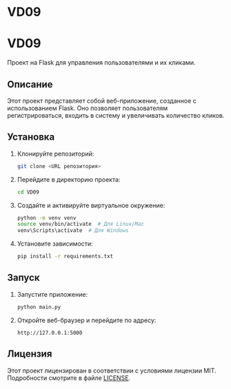 # VD09
 
# VD09

Проект на Flask для управления пользователями и их кликами.

## Описание

Этот проект представляет собой веб-приложение, созданное с использованием Flask. Оно позволяет пользователям регистрироваться, входить в систему и увеличивать количество кликов.

## Установка

1. Клонируйте репозиторий:
    ```sh
    git clone <URL репозитория>
    ```

2. Перейдите в директорию проекта:
    ```sh
    cd VD09
    ```

3. Создайте и активируйте виртуальное окружение:
    ```sh
    python -m venv venv
    source venv/bin/activate  # Для Linux/Mac
    venv\Scripts\activate  # Для Windows
    ```

4. Установите зависимости:
    ```sh
    pip install -r requirements.txt
    ```

## Запуск

1. Запустите приложение:
    ```sh
    python main.py
    ```

2. Откройте веб-браузер и перейдите по адресу:
    ```
    http://127.0.0.1:5000
    ```

## Лицензия

Этот проект лицензирован в соответствии с условиями лицензии MIT. Подробности смотрите в файле [LICENSE](LICENSE).
